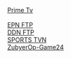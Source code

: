 [Prime Tv](https://denverisalive.github.io/Player/Player.html?mpd=https://otte.live.fly.ww.aiv-cdn.net/pdx-nitro/live/clients/dash/enc/llhwasaxmg/out/v1/2088aa2d015449b0b055950965cbea5a/cenc.mpd&keyId=7aa124253d518f18740c5bd932d581a3&key=1819c82fc27225f5e79ae189ddece0ea)
<br>
<br>
[EPN FTP](http://172.20.2.5/we/)
<br>
[DDN FTP](http://bdixtv.live/we/)
<br>
[SPORTS TVN](https://sportstvn.com/)
<br>
[ZubyerOp-Game24](https://www.game24x.xyz/?m=1)
